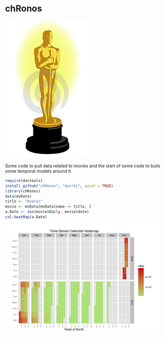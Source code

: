 chRonos
========================================================


![alt text](resource/oscar.jpg)


Some code to pull data related to movies and the start
of some code to buils some temporal models around it.



```r
require(devtools)
install_github("chRonos", "darrkj", quiet = TRUE)
library(chRonos)
data(mvData)
title <- "Avatar"
movie <- mvData[mvData$name == title, ]
a.Date <- zoo(movie$Daily, movie$date)
cal.heatMap(a.Date)
```


![alt text](resource/calheatmap.png)
